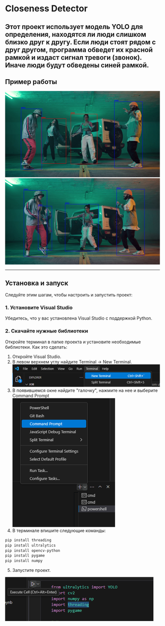 # Closeness Detector

Этот проект использует модель YOLO для определения, находятся ли люди слишком близко друг к другу.
Если люди стоят рядом с друг другом, программа обведет их красной рамкой и издаст сигнал тревоги (звонок). Иначе люди будут обведены синей рамкой.
---

## Пример работы

![Пример работы 1](images/example1.png)
![Пример работы 2](images/example2.png)

---

## Установка и запуск

Следуйте этим шагам, чтобы настроить и запустить проект:

### 1. Установите Visual Studio
Убедитесь, что у вас установлена Visual Studio с поддержкой Python.

### 2. Скачайте нужные библиотеки
Откройте терминал в папке проекта и установите необходимые библиотеки. Как это сделать:
1) Откройте Visual Studio.
2) В левом верхнем углу найдите Terminal -> New Terminal.
![Открытие терминала](images/image1.png)
3) В появившемся окне найдите "галочку", нажмите на нее и выберите Command Prompt  
![Открытие терминала](images/image2.png)
4) В терминале впишите следующие команды:
```bash
pip install threading
pip install ultralytics
pip install opencv-python
pip install pygame
pip install numpy
```
5) Запустите проект.

![Запуск проекта](images/image3.png)

